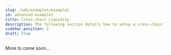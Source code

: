 ```yaml
---
slug: /sdk/examples/example1
id: advanced-example1
title: Cross-chain Liquidity
description: The following section details how to setup a cross-chain liquidity pool.
sidebar_position: 2
draft: true
---
```


More to come soon...